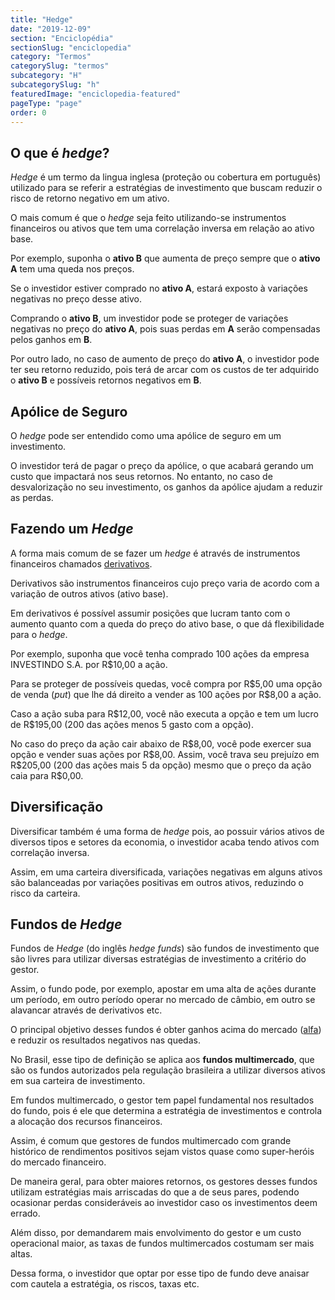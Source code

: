 ```yaml
---
title: "Hedge"
date: "2019-12-09"
section: "Enciclopédia"
sectionSlug: "enciclopedia"
category: "Termos"
categorySlug: "termos"
subcategory: "H"
subcategorySlug: "h"
featuredImage: "enciclopedia-featured"
pageType: "page"
order: 0
---
```


## O que é *hedge*?

*Hedge* é um termo da lingua inglesa (proteção ou cobertura em português) utilizado para se referir a estratégias de investimento que buscam reduzir o risco de retorno negativo em um ativo.

O mais comum é que o *hedge* seja feito utilizando-se instrumentos financeiros ou ativos que tem uma correlação inversa em relação ao ativo base.

Por exemplo, suponha o **ativo B** que aumenta de preço sempre que o **ativo A** tem uma queda nos preços.

Se o investidor estiver comprado no **ativo A**, estará exposto à variações negativas no preço desse ativo.

Comprando o **ativo B**, um investidor pode se proteger de variações negativas no preço do **ativo A**, pois suas perdas em **A** serão compensadas pelos ganhos em **B**.

Por outro lado, no caso de aumento de preço do **ativo A**, o investidor pode ter seu retorno reduzido, pois terá de arcar com os custos de ter adquirido o **ativo B** e possíveis retornos negativos em **B**.

## Apólice de Seguro

O *hedge* pode ser entendido como uma apólice de seguro em um investimento.

O investidor terá de pagar o preço da apólice, o que acabará gerando um custo que impactará nos seus retornos. No entanto, no caso de desvalorização no seu investimento, os ganhos da apólice ajudam a reduzir as perdas.

## Fazendo um *Hedge*

A forma mais comum de se fazer um *hedge* é através de instrumentos financeiros chamados [derivativos](/enciclopedia/termos/d/derivativo).

Derivativos são instrumentos financeiros cujo preço varia de acordo com a variação de outros ativos (ativo base). 

Em derivativos é possível assumir posições que lucram tanto com o aumento quanto com a queda do preço do ativo base, o que dá flexibilidade para o *hedge*.

Por exemplo, suponha que você tenha comprado 100 ações da empresa INVESTINDO S.A. por R\$10,00 a ação.

Para se proteger de possíveis quedas, você compra por R\$5,00 uma opção de venda (*put*) que lhe dá direito a vender as 100 ações por R\$8,00 a ação.

Caso a ação suba para R\$12,00, você não executa a opção e tem um lucro de R\$195,00 (200 das ações menos 5 gasto com a opção).

No caso do preço da ação cair abaixo de R\$8,00, você pode exercer sua opção e vender suas ações por R\$8,00. Assim, você trava seu prejuízo em R\$205,00 (200 das ações mais 5 da opção) mesmo que o preço da ação caia para R\$0,00.

## Diversificação

Diversificar também é uma forma de *hedge* pois, ao possuir vários ativos de diversos tipos e setores da economia, o investidor acaba tendo ativos com correlação inversa.

Assim, em uma carteira diversificada, variações negativas em alguns ativos são balanceadas por variações positivas em outros ativos, reduzindo o risco da carteira.

## Fundos de *Hedge*

Fundos de *Hedge* (do inglês *hedge funds*) são fundos de investimento que são livres para utilizar diversas estratégias de investimento a critério do gestor.


Assim, o fundo pode, por exemplo, apostar em uma alta de ações durante um período, em outro período operar no mercado de câmbio, em outro se alavancar através de derivativos etc.

O principal objetivo desses fundos é obter ganhos acima do mercado ([alfa](/enciclopedia/termos/a/alfa)) e reduzir os resultados negativos nas quedas.

No Brasil, esse tipo de definição se aplica aos **fundos multimercado**, que são os fundos autorizados pela regulação brasileira a utilizar diversos ativos em sua carteira de investimento.

Em fundos multimercado, o gestor tem papel fundamental nos resultados do fundo, pois é ele que determina a estratégia de investimentos e controla a alocação dos recursos financeiros.

Assim, é comum que gestores de fundos multimercado com grande histórico de rendimentos positivos sejam vistos quase como super-heróis do mercado financeiro.

De maneira geral, para obter maiores retornos, os gestores desses fundos utilizam estratégias mais arriscadas do que a de seus pares, podendo ocasionar perdas consideráveis ao investidor caso os investimentos deem errado.

Além disso, por demandarem mais envolvimento do gestor e um custo operacional maior, as taxas de fundos multimercados costumam ser mais altas.

Dessa forma, o investidor que optar por esse tipo de fundo deve anaisar com cautela a estratégia, os riscos, taxas etc.


